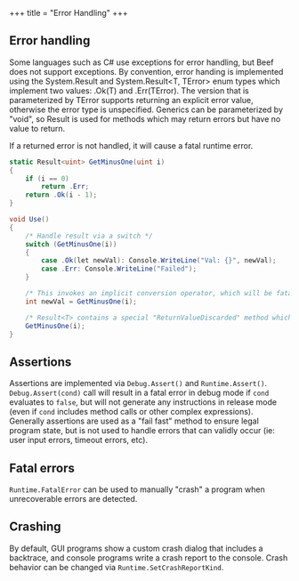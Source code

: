 +++
title = "Error Handling"
+++

## Error handling

Some languages such as C# use exceptions for error handling, but Beef does not support exceptions. By convention, error handing is implemented using the System.Result<T> and System.Result<T, TError> enum types which implement two values: .Ok(T) and .Err(TError). The version that is parameterized by TError supports returning an explicit error value, otherwise the error type is unspecified. Generics can be parameterized by "void", so Result<void> is used for methods which may return errors but have no value to return.

If a returned error is not handled, it will cause a fatal runtime error.
```C#
static Result<uint> GetMinusOne(uint i)
{
	if (i == 0)
		return .Err;
	return .Ok(i - 1);	
}

void Use()
{
	/* Handle result via a switch */
	switch (GetMinusOne(i))
	{
		case .Ok(let newVal): Console.WriteLine("Val: {}", newVal);
		case .Err: Console.WriteLine("Failed");
	}

	/* This invokes an implicit conversion operator, which will be fatal at runtime if an error is returned */
	int newVal = GetMinusOne(i);

	/* Result<T> contains a special "ReturnValueDiscarded" method which is invoked to facilitate failing fatally on ignored returned errors here */
	GetMinusOne(i);
}
```

## Assertions

Assertions are implemented via `Debug.Assert()` and `Runtime.Assert()`. `Debug.Assert(cond)` call will result in a fatal error in debug mode if `cond` evaluates to `false`, but will not generate any instructions in release mode (even if `cond` includes method calls or other complex expressions). Generally assertions are used as a "fail fast" method to ensure legal program state, but is not used to handle errors that can validly occur (ie: user input errors, timeout errors, etc).

## Fatal errors

`Runtime.FatalError` can be used to manually "crash" a program when unrecoverable errors are detected.

## Crashing

By default, GUI programs show a custom crash dialog that includes a backtrace, and console programs write a crash report to the console. Crash behavior can be changed via `Runtime.SetCrashReportKind`.